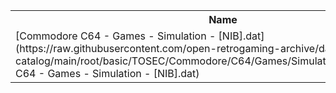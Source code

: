 <table>
<tr><th>Name</th><th>Size</th></tr>
<tr><td>[Commodore C64 - Games - Simulation - [NIB].dat](https://raw.githubusercontent.com/open-retrogaming-archive/dat-catalog/main/root/basic/TOSEC/Commodore/C64/Games/Simulation/[NIB]/Commodore C64 - Games - Simulation - [NIB].dat)</td><td>66490</td></tr>
</table>
